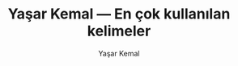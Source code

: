 ---
layout: yazar
title: Yaşar Kemal — En çok kullanılan kelimeler
description: Yaşar Kemal eserlerinin kelime sıklığı grafiği.
author: Yaşar Kemal
author_slug: yasar-kemal
avatar: /assets/img/yazarlar/yasar-kemal.png
permalink: /yazar/yasar-kemal-en-cok-kullanilan-kelimeler/
lang: tr
titles:
- İnce Memed 3
- İnce Memed 2
- Binboğalar Efsanesi
- İnce Memed 4
- İnce Memed 1
---